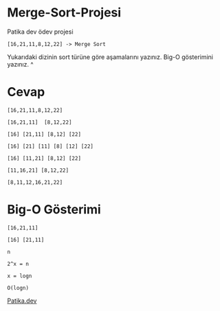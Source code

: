 # Merge-Sort-Projesi
Patika dev ödev projesi
```
[16,21,11,8,12,22] -> Merge Sort
```

Yukarıdaki dizinin sort türüne göre aşamalarını yazınız.
Big-O gösterimini yazınız.
^
# Cevap

```
[16,21,11,8,12,22]

[16,21,11]  [8,12,22]

[16] [21,11] [8,12] [22]

[16] [21] [11] [8] [12] [22]

[16] [11,21] [8,12] [22]

[11,16,21] [8,12,22]

[8,11,12,16,21,22]

```
# Big-O Gösterimi

```
[16,21,11]  

[16] [21,11]

n

2^x = n

x = logn

O(logn)
```

[Patika.dev](https://www.patika.dev/tr)
